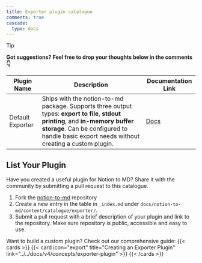 ```yaml
---
title: Exporter plugin catalogue
comments: true
cascade:
  type: docs
---
```


> [!TIP]
> **Got suggestions? Feel free to drop your thoughts below in the comments 👇**


| Plugin Name | Description | Documentation Link |
| --- | --- | --- |
| Default Exporter | Ships with the notion-to-md package. Supports three output types: **export to file**, **stdout printing**, and **in-memory buffer storage**. Can be configured to handle basic export needs without creating a custom plugin. | [Docs](/notion-to-md/docs/v4/concepts/exporter-plugin#default-exporter) |

## List Your Plugin

Have you created a useful plugin for Notion to MD? Share it with the community by submitting a pull request to this catalogue.

1. Fork the [notion-to-md](https://github.com/souvikinator/notion-to-md) repository
2. Create a new entry in the table in `_index.md` under `docs/notion-to-md/content/catalogue/exporter/`.
3. Submit a pull request with a brief description of your plugin and link to the repository. Make sure repository is public, accessible and easy to use.

Want to build a custom plugin? Check out our comprehensive guide:
{{< cards >}}
{{< card icon="export" title="Creating an Exporter Plugin" link="../../docs/v4/concepts/exporter-plugin" >}}
{{< /cards >}}
